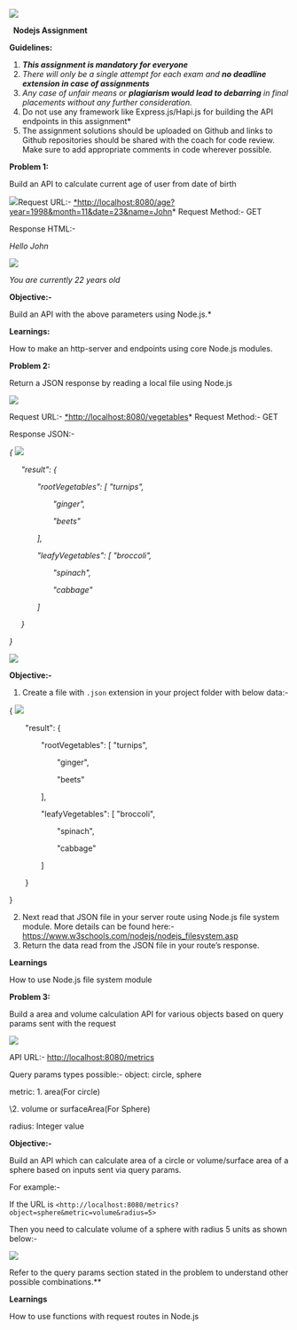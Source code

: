 ﻿![](Aspose.Words.2b4a03a1-eb9a-488b-b0fa-dd3b2d0a3eda.001.png)

` `**Nodejs Assignment**

**Guidelines:**

1. ***This assignment is mandatory for everyone***
1. *There will only be a single attempt for each exam and **no deadline extension in case of assignments***
1. *Any case of unfair means or **plagiarism would lead to debarring** in final placements without any further consideration.*  
1. Do not use any framework like Express.js/Hapi.js for building the API endpoints in this assignment* 
1. The assignment solutions should be uploaded on Github and links to Github repositories should be shared with the coach for code review. Make sure to add appropriate comments in code wherever possible.

**Problem 1:**

Build an API to calculate current age of user from date of birth  

![](Aspose.Words.2b4a03a1-eb9a-488b-b0fa-dd3b2d0a3eda.002.jpeg)Request URL:-  [*http://localhost:8080/age?year=1998&month=11&date=23&name=John](http://localhost:8080/age?year=1998&month=11&date=23&name=John)* Request Method:- GET 

Response HTML:- 

*<p>Hello John</p> ![](Aspose.Words.2b4a03a1-eb9a-488b-b0fa-dd3b2d0a3eda.003.png)*

*<p>You are currently 22 years old</p>* 

**Objective:-** 

Build an API with the above parameters using Node.js.* 

**Learnings:** 

How to make an http-server and endpoints using core Node.js modules.

**Problem 2:** 

Return a JSON response by reading a local file using Node.js 

![](Aspose.Words.2b4a03a1-eb9a-488b-b0fa-dd3b2d0a3eda.004.jpeg)

Request URL:-  [*http://localhost:8080/vegetables](http://localhost:8080/vegetables)* Request Method:- GET 

Response JSON:- 

*{ ![](Aspose.Words.2b4a03a1-eb9a-488b-b0fa-dd3b2d0a3eda.005.png)*

`   `*"result": {* 

`       `*"rootVegetables": [            "turnips",* 

`           `*"ginger",* 

`           `*"beets"* 

`       `*],* 

`       `*"leafyVegetables": [            "broccoli",* 

`           `*"spinach",* 

`           `*"cabbage"* 

`       `*]* 

`   `*}* 

*}* 

![](Aspose.Words.2b4a03a1-eb9a-488b-b0fa-dd3b2d0a3eda.006.png)

**Objective:-** 

1. Create a file with `.json` extension in your project folder with below data:- 

{ ![](Aspose.Words.2b4a03a1-eb9a-488b-b0fa-dd3b2d0a3eda.007.png)

`    `"result": { 

`        `"rootVegetables": [             "turnips", 

`            `"ginger", 

`            `"beets" 

`        `], 

`        `"leafyVegetables": [             "broccoli", 

`            `"spinach", 

`            `"cabbage" 

`        `] 

`    `} 

} 

2. Next read that JSON file in your server route using Node.js file system module. More details can be found here:- <https://www.w3schools.com/nodejs/nodejs_filesystem.asp> 
2. Return the data read from the JSON file in your route’s response. 

**Learnings** 

How to use Node.js file system module 

**Problem 3:** 

Build a area and volume calculation API for various objects based on query params sent with the request 

![](Aspose.Words.2b4a03a1-eb9a-488b-b0fa-dd3b2d0a3eda.008.jpeg)

API URL:- <http://localhost:8080/metrics> 

Query params types possible:-  object: circle, sphere 

metric: 1. area(For circle)  

\2. volume or surfaceArea(For Sphere) 

radius: Integer value 

**Objective:-** 

Build an API which can calculate area of a circle or volume/surface area of a sphere based on inputs sent via query params. 

For example:- 

If the URL is `<http://localhost:8080/metrics?object=sphere&metric=volume&radius=5>` 

Then you need to calculate volume of a sphere with radius 5 units as shown below:- 

![](Aspose.Words.2b4a03a1-eb9a-488b-b0fa-dd3b2d0a3eda.009.jpeg)

Refer to the query params section stated in the problem to understand other possible combinations.** 

**Learnings** 

How to use functions with request routes in Node.js
